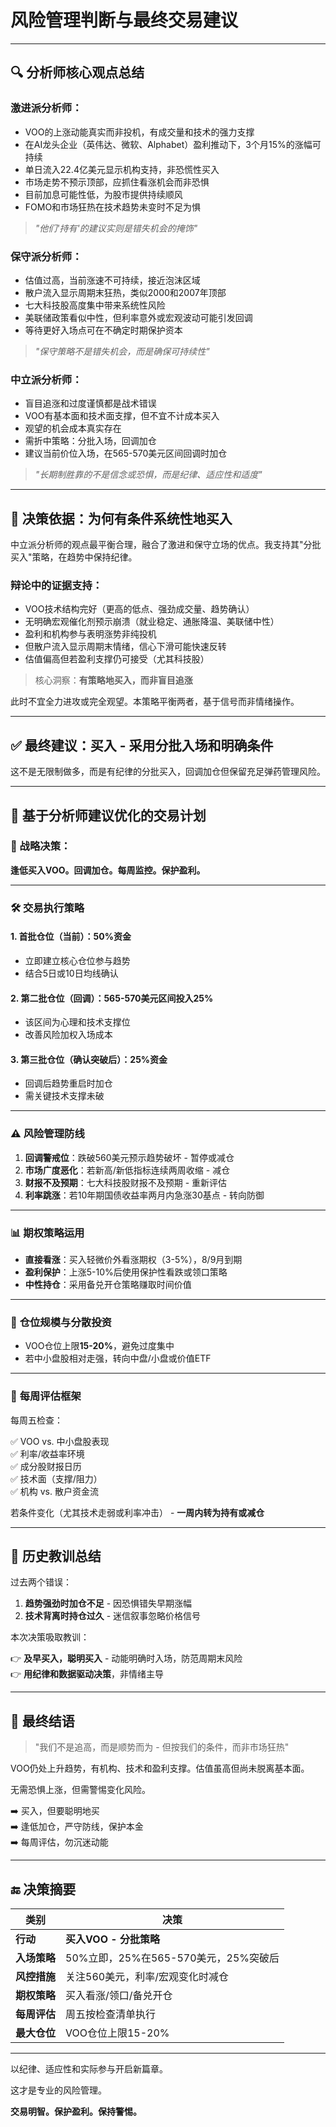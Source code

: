 # 风险管理判断与最终交易建议

---

## 🔍 **分析师核心观点总结**

### 激进派分析师：
- VOO的上涨动能真实而非投机，有成交量和技术的强力支撑
- 在AI龙头企业（英伟达、微软、Alphabet）盈利推动下，3个月15%的涨幅可持续
- 单日流入22.4亿美元显示机构支持，非恐慌性买入
- 市场走势不预示顶部，应抓住看涨机会而非恐惧
- 目前加息可能性低，为股市提供持续顺风
- FOMO和市场狂热在技术趋势未变时不足为惧

> *"他们'持有'的建议实则是错失机会的掩饰"*

### 保守派分析师：
- 估值过高，当前涨速不可持续，接近泡沫区域
- 散户流入显示周期末狂热，类似2000和2007年顶部
- 七大科技股高度集中带来系统性风险
- 美联储政策看似中性，但利率意外或宏观波动可能引发回调
- 等待更好入场点可在不确定时期保护资本

> *"保守策略不是错失机会，而是确保可持续性"*

### 中立派分析师：
- 盲目追涨和过度谨慎都是战术错误
- VOO有基本面和技术面支撑，但不宜不计成本买入
- 观望的机会成本真实存在
- 需折中策略：分批入场，回调加仓
- 建议当前价位入场，在565-570美元区间回调时加仓

> *"长期制胜靠的不是信念或恐惧，而是纪律、适应性和适度"*

---

## 🧠 **决策依据：为何有条件系统性地买入**

中立派分析师的观点最平衡合理，融合了激进和保守立场的优点。我支持其"分批买入"策略，在趋势中保持纪律。

### 辩论中的证据支持：
- VOO技术结构完好（更高的低点、强劲成交量、趋势确认）
- 无明确宏观催化剂预示崩溃（就业稳定、通胀降温、美联储中性）
- 盈利和机构参与表明涨势非纯投机
- 但散户流入显示周期末情绪，信心下滑可能快速反转
- 估值偏高但若盈利支撑仍可接受（尤其科技股）

> 核心洞察：**有策略地买入，而非盲目追涨**

此时不宜全力进攻或完全观望。本策略平衡两者，基于信号而非情绪操作。

---

## ✅ **最终建议：买入 - 采用分批入场和明确条件**

这不是无限制做多，而是有纪律的分批买入，回调加仓但保留充足弹药管理风险。

---

## 🧭 **基于分析师建议优化的交易计划**

### 🎯 战略决策：
**逢低买入VOO。回调加仓。每周监控。保护盈利。**

---

### 🛠 **交易执行策略**

#### 1. **首批仓位（当前）：50%资金**
- 立即建立核心仓位参与趋势
- 结合5日或10日均线确认

#### 2. **第二批仓位（回调）：565-570美元区间投入25%**
- 该区间为心理和技术支撑位
- 改善风险加权入场成本

#### 3. **第三批仓位（确认突破后）：25%资金**
- 回调后趋势重启时加仓
- 需关键技术支撑未破

---

### ⚠️ **风险管理防线**

1. **回调警戒位**：跌破560美元预示趋势破坏 - 暂停或减仓
2. **市场广度恶化**：若新高/新低指标连续两周收缩 - 减仓
3. **财报不及预期**：七大科技股财报不及预期 - 重新评估
4. **利率跳涨**：若10年期国债收益率两月内急涨30基点 - 转向防御

---

### 📊 **期权策略运用**

- **直接看涨**：买入轻微价外看涨期权（3-5%），8/9月到期
- **盈利保护**：上涨5-10%后使用保护性看跌或领口策略
- **中性持仓**：采用备兑开仓策略赚取时间价值

---

### 🧾 **仓位规模与分散投资**

- VOO仓位上限**15-20%**，避免过度集中
- 若中小盘股相对走强，转向中盘/小盘或价值ETF

---

### 📆 **每周评估框架**

每周五检查：

✅ VOO vs. 中小盘股表现  
✅ 利率/收益率环境  
✅ 成分股财报日历  
✅ 技术面（支撑/阻力）  
✅ 机构 vs. 散户资金流

若条件变化（尤其技术走弱或利率冲击） - **一周内转为持有或减仓**

---

## 🔄 **历史教训总结**

过去两个错误：

1. **趋势强劲时加仓不足** - 因恐惧错失早期涨幅
2. **技术背离时持仓过久** - 迷信叙事忽略价格信号

本次决策吸取教训：

👉 **及早买入，聪明买入** - 动能明确时入场，防范周期末风险  
👉 **用纪律和数据驱动决策**，非情绪主导

---

## 📌 最终结语

> "我们不是追高，而是顺势而为 - 但按我们的条件，而非市场狂热"

VOO仍处上升趋势，有机构、技术和盈利支撑。估值虽高但尚未脱离基本面。

无需恐惧上涨，但需警惕变化风险。

➡️ 买入，但要聪明地买  
➡️ 逢低加仓，严守防线，保护本金  
➡️ 每周评估，勿沉迷动能

---

## 🔚 决策摘要

| 类别                | 决策                          |
|-------------------------|-----------------------------------|
| **行动**              | **买入VOO - 分批策略**    |
| **入场策略**       | 50%立即，25%在565-570美元，25%突破后 |
| **风控措施**       | 关注560美元，利率/宏观变化时减仓 |
| **期权策略**    | 买入看涨/领口/备兑开仓     |
| **每周评估**       | 周五按检查清单执行           |
| **最大仓位**      | VOO仓位上限15-20%    |

---

以纪律、适应性和实际参与开启新篇章。

这才是专业的风险管理。

**交易明智。保护盈利。保持警惕。**
